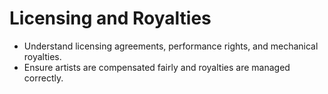 # Licensing and Royalties

- Understand licensing agreements, performance rights, and mechanical royalties.
- Ensure artists are compensated fairly and royalties are managed correctly.
